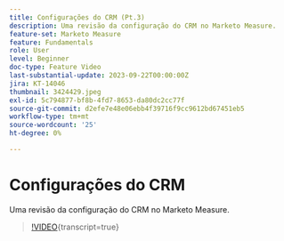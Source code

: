 ```yaml
---
title: Configurações do CRM (Pt.3)
description: Uma revisão da configuração do CRM no Marketo Measure.
feature-set: Marketo Measure
feature: Fundamentals
role: User
level: Beginner
doc-type: Feature Video
last-substantial-update: 2023-09-22T00:00:00Z
jira: KT-14046
thumbnail: 3424429.jpeg
exl-id: 5c794877-bf8b-4fd7-8653-da80dc2cc77f
source-git-commit: d2efe7e48e06ebb4f39716f9cc9612bd67451eb5
workflow-type: tm+mt
source-wordcount: '25'
ht-degree: 0%

---
```


# Configurações do CRM

Uma revisão da configuração do CRM no Marketo Measure.

>[!VIDEO](https://video.tv.adobe.com/v/3451743/?learn=on&captions=por_br){transcript=true}
